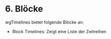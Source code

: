 # 6. Blöcke

wgTimelines bietet folgende Blöcke an:
* Block Timelines: Zeigt eine Liste der Zeitreihen